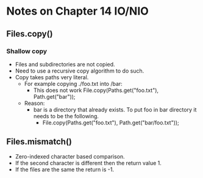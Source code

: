 # Notes on Chapter 14 IO/NIO

## Files.copy() 
### Shallow copy 
- Files and subdirectories are not copied. 
- Need to use a recursive copy algorithm to do such. 
- Copy takes paths very literal. 
  - For example copying ./foo.txt into /bar: 
    - This does not work File.copy(Paths.get("foo.txt"), Path.get("bar"));
  - Reason: 
    - bar is a directory that already exists. To put foo in bar directory it needs to be the following. 
      - File.copy(Paths.get("foo.txt"), Path.get("bar/foo.txt"));
## Files.mismatch() 
- Zero-indexed character based comparison. 
- If the second character is different then the return value 1.
- If the files are the same the return is -1.
